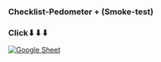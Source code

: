 ### Checklist-Pedometer + (Smoke-test)

### Click⬇⬇⬇

[![Google Sheet](https://jiahaog.github.io/nativefier-icons/files/google-sheets.ico)](https://docs.google.com/spreadsheets/d/1iDvAsv9FX-I8ZcrfxHrynieyU83J9Nd3NEP3mEKHrYg/edit?usp=sharing)
